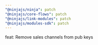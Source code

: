 ```yaml
---
"@ninjajs/ninja": patch
"@ninjajs/core-flows": patch
"@ninjajs/link-modules": patch
"@ninjajs/modules-sdk": patch
---
```


feat: Remove sales channels from pub keys

